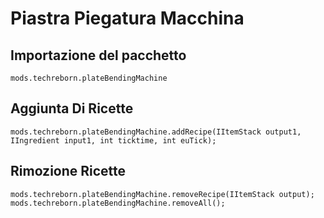 # Piastra Piegatura Macchina

## Importazione del pacchetto
`mods.techreborn.plateBendingMachine`

## Aggiunta Di Ricette
```zenscript
mods.techreborn.plateBendingMachine.addRecipe(IItemStack output1, IIngredient input1, int ticktime, int euTick);
```

## Rimozione Ricette
```zenscript
mods.techreborn.plateBendingMachine.removeRecipe(IItemStack output);
mods.techreborn.plateBendingMachine.removeAll();
```